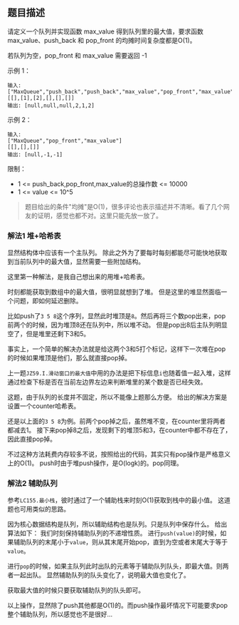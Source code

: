 ## 题目描述
请定义一个队列并实现函数 max_value 得到队列里的最大值，要求函数max_value、push_back 和 pop_front 的均摊时间复杂度都是O(1)。

若队列为空，pop_front 和 max_value 需要返回 -1

示例 1：
```
输入: 
["MaxQueue","push_back","push_back","max_value","pop_front","max_value"]
[[],[1],[2],[],[],[]]
输出: [null,null,null,2,1,2]
```
示例 2：
```
输入: 
["MaxQueue","pop_front","max_value"]
[[],[],[]]
输出: [null,-1,-1]
```

限制：
- 1 <= push_back,pop_front,max_value的总操作数 <= 10000
- 1 <= value <= 10^5

>题目给出的条件"均摊"是O(1)，很多评论也表示描述并不清晰。看了几个网友的证明，感觉也都不对。这里只能先放一放了。

### 解法1 堆+哈希表
显然结构体中应该有一个主队列。
除此之外为了要每时每刻都能尽可能快地获取到当前队列中的最大值，显然需要一些附加结构。

这里第一种解法，是我自己想出来的用堆+哈希表。

时刻都能获取到数组中的最大值，很明显就想到了堆。
但是这里的堆显然面临一个问题，即如何延迟删除。

比如push了`3 5 8`这个序列，显然此时堆顶是`8`。然后再将三个数pop出来，pop前两个的时候，因为堆顶8还在队列中，所以堆不动。
但是pop出8后主队列明显空了，但是堆里还剩下3和5。

事实上，一个简单的解决办法就是给这两个3和5打个标记，这样下一次堆在pop的时候如果堆顶是他们，那么就直接pop掉。

上一题`JZ59.I.滑动窗口的最大值`中用的办法是把下标信息`i`也随着值一起入堆，这样通过检查下标是否在当前左边界左边来判断堆里的某个数是否已经失效。

这题，由于队列的长度并不固定，所以不能像上题那么方便。
给出的解决方案是设置一个counter哈希表。

还是以上面的`3 5 8`为例。前两个pop掉之后，虽然堆不变，在counter里将两者都减去1。
接下来pop掉8之后，发现剩下的堆顶5和3，在counter中都不存在了，因此直接pop掉。

不过这种方法耗费内存较多不说，按照给出的代码，其实只有pop操作是严格意义上的O(1)。
push时由于堆push操作，是O(logk)的。pop同理。

### 解法2 辅助队列
参考`LC155.最小栈`，彼时通过了一个辅助栈来时刻O(1)获取到栈中的最小值。
这道题也可用类似的思路。

因为核心数据结构是队列，所以辅助结构也是队列。只是队列中保存什么。
给出算法如下：
我们时刻保持辅助队列的不递增性质。
进行`push(value)`的时候，如果辅助队列的末尾小于`value`，则从其末尾开始pop，直到为空或者末尾大于等于`value`。

进行`pop`的时候，如果主队列此时出队的元素等于辅助队列队头，即最大值。则两者一起出队。
显然辅助队列的队头变化了，说明最大值也变化了。

获取最大值的时候只要获取辅助队列的队头即可。

以上操作，显然除了push其他都是O(1)的。而push操作最坏情况下可能要求pop整个辅助队列，所以感觉也不是很好…